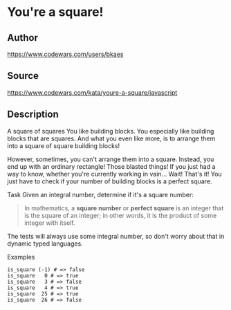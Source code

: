 # You're a square!

## Author
https://www.codewars.com/users/bkaes

## Source
https://www.codewars.com/kata/youre-a-square/javascript

## Description

A square of squares
You like building blocks. You especially like building blocks that are squares. And what you even like more, is to arrange them into a square of square building blocks!

However, sometimes, you can't arrange them into a square. Instead, you end up with an ordinary rectangle! Those blasted things! If you just had a way to know, whether you're currently working in vain… Wait! That's it! You just have to check if your number of building blocks is a perfect square.

Task
Given an integral number, determine if it's a square number:

>In mathematics, a **square number** or **perfect square** is an integer that is the square of an integer; in other words, it is the product of some integer with itself.

The tests will always use some integral number, so don't worry about that in dynamic typed languages.

Examples
```
is_square (-1) # => false
is_square   0 # => true
is_square   3 # => false
is_square   4 # => true
is_square  25 # => true
is_square  26 # => false
```